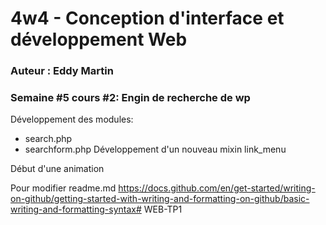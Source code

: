 # 4w4 - Conception d'interface et développement Web
### Auteur : Eddy Martin
### Semaine #5 cours #2: Engin de recherche de wp

Développement des modules:
 - search.php
 - searchform.php
Développement d'un nouveau mixin link_menu

 Début d'une animation

Pour modifier readme.md
https://docs.github.com/en/get-started/writing-on-github/getting-started-with-writing-and-formatting-on-github/basic-writing-and-formatting-syntax#   W E B - T P 1  
 